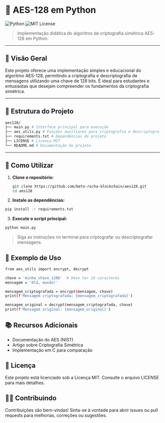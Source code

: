 # 🔐 AES-128 em Python

![Python](https://img.shields.io/badge/Python-3.8%2B-blue?logo=python)
![MIT License](https://img.shields.io/badge/license-MIT-green)

> Implementação didática do algoritmo de criptografia simétrica AES-128 em Python.

---

## 📌 Visão Geral

Este projeto oferece uma implementação simples e educacional do algoritmo AES-128, permitindo a criptografia e descriptografia de mensagens utilizando uma chave de 128 bits. É ideal para estudantes e entusiastas que desejam compreender os fundamentos da criptografia simétrica.

---

## 🧩 Estrutura do Projeto

   ```bash
   aes128/
   ├── main.py # Interface principal para execução
   ├── aes_utils.py # Funções auxiliares para criptografia e descriptografia
   ├── requirements.txt # Dependências do projeto
   ├── LICENSE # Licença MIT
   └── README.md # Documentação do projeto
   ```

---

## 🚀 Como Utilizar

1. **Clone o repositório:**

   ```bash
   git clone https://github.com/beto-rocha-blockchain/aes128.git
   cd aes128
   ```
2. **Instale as dependências:**

  ```bash
  pip install -r requirements.txt
  ```

3. **Execute o script principal:**

  ```bash
  python main.py
  ```
   >Siga as instruções no terminal para criptografar ou descriptografar mensagens.

## 🧠 Exemplo de Uso

   ```bash
   from aes_utils import encrypt, decrypt

   chave = 'minha_chave_128b'  # Deve ter 16 caracteres
   mensagem = 'Olá, mundo!'

   mensagem_criptografada = encrypt(mensagem, chave)
   print(f'Mensagem criptografada: {mensagem_criptografada}')

   mensagem_original = decrypt(mensagem_criptografada, chave)
   print(f'Mensagem original: {mensagem_original}')
   ```

## 📚 Recursos Adicionais

- Documentação do AES (NIST)
- Artigo sobre Criptografia Simétrica
- Implementação em C para comparação

## 📄 Licença
Este projeto está licenciado sob a Licença MIT. Consulte o arquivo LICENSE para mais detalhes.

## 🙋‍♂️ Contribuindo
Contribuições são bem-vindas! Sinta-se à vontade para abrir issues ou pull requests para melhorias, correções ou sugestões.
